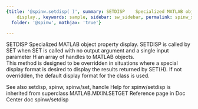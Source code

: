 ```yaml
---
{title: '@spinw.setdisp( )', summary: SETDISP    Specialized MATLAB object property
    display., keywords: sample, sidebar: sw_sidebar, permalink: spinw_setdisp.html,
  folder: '@spinw', mathjax: 'true'}

---
```

SETDISP    Specialized MATLAB object property display.
   SETDISP is called by SET when SET is called with no output argument 
   and a single input parameter H an array of handles to MATLAB objects.  
   This method is designed to be overridden in situations where a
   special display format is desired to display the results returned by
   SET(H).  If not overridden, the default display format for the class
   is used.
 
   See also setdisp, spinw, spinw/set, handle
Help for spinw/setdisp is inherited from superclass MATLAB.MIXIN.SETGET
   Reference page in Doc Center
      doc spinw/setdisp
